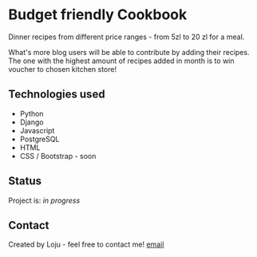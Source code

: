 # Budget friendly Cookbook
Dinner recipes from different price ranges - from 5zl to 20 zl for a meal.

What's more blog users will be able to contribute by adding their recipes. The one with the highest amount of recipes added in month is to win voucher to chosen kitchen store!


## Technologies used

* Python
* Django
* Javascript
* PostgreSQL
* HTML
* CSS / Bootstrap - soon

## Status
Project is: _in progress_


## Contact
Created by Loju - feel free to contact me!
[email](mailto:maciej.loj@gmail.com)
